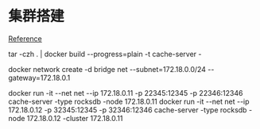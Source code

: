 # 集群搭建

[Reference](https://juejin.cn/post/6974325733812355085)

tar -czh . | docker build --progress=plain -t cache-server -

docker network create -d bridge net --subnet=172.18.0.0/24 --gateway=172.18.0.1

docker run -it --net net --ip 172.18.0.11 -p 22345:12345 -p 22346:12346 cache-server -type rocksdb -node 172.18.0.11
docker run -it --net net --ip 172.18.0.12 -p 32345:12345 -p 32346:12346 cache-server -type rocksdb -node 172.18.0.12 -cluster 172.18.0.11  